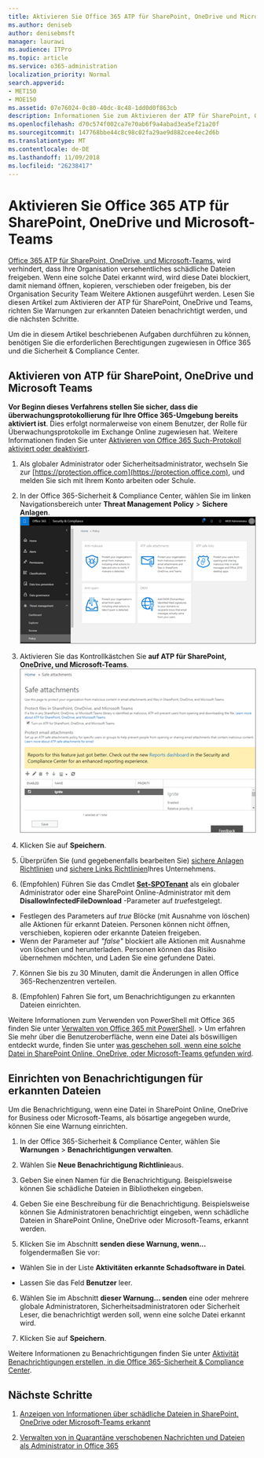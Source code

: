 ```yaml
---
title: Aktivieren Sie Office 365 ATP für SharePoint, OneDrive und Microsoft-Teams
ms.author: deniseb
author: denisebmsft
manager: laurawi
ms.audience: ITPro
ms.topic: article
ms.service: o365-administration
localization_priority: Normal
search.appverid:
- MET150
- MOE150
ms.assetid: 07e76024-0c80-40dc-8c48-1dd0d0f863cb
description: Informationen Sie zum Aktivieren der ATP für SharePoint, OneDrive und Teams, einschließlich wie Warnungen für erkannten Dateien festgelegt.
ms.openlocfilehash: d70c574f002ca7e70ab6f9a4abad3ea5ef21a20f
ms.sourcegitcommit: 147768bbe44c8c98c02fa29ae9d882cee4ec2d6b
ms.translationtype: MT
ms.contentlocale: de-DE
ms.lasthandoff: 11/09/2018
ms.locfileid: "26238417"
---
```

# <a name="turn-on-office-365-atp-for-sharepoint-onedrive-and-microsoft-teams"></a>Aktivieren Sie Office 365 ATP für SharePoint, OneDrive und Microsoft-Teams

[Office 365 ATP für SharePoint, OneDrive, und Microsoft-Teams,](atp-for-spo-odb-and-teams.md) wird verhindert, dass Ihre Organisation versehentliches schädliche Dateien freigeben. Wenn eine solche Datei erkannt wird, wird diese Datei blockiert, damit niemand öffnen, kopieren, verschieben oder freigeben, bis der Organisation Security Team Weitere Aktionen ausgeführt werden. Lesen Sie diesen Artikel zum Aktivieren der ATP für SharePoint, OneDrive und Teams, richten Sie Warnungen zur erkannten Dateien benachrichtigt werden, und die nächsten Schritte. 
  
Um die in diesem Artikel beschriebenen Aufgaben durchführen zu können, benötigen Sie die erforderlichen Berechtigungen zugewiesen in Office 365 und die Sicherheit &amp; Compliance Center.
  
## <a name="turn-on-atp-for-sharepoint-onedrive-and-microsoft-teams"></a>Aktivieren von ATP für SharePoint, OneDrive und Microsoft Teams

 **Vor Beginn dieses Verfahrens stellen Sie sicher, dass die überwachungsprotokollierung für Ihre Office 365-Umgebung bereits aktiviert ist**. Dies erfolgt normalerweise von einem Benutzer, der Rolle für Überwachungsprotokolle im Exchange Online zugewiesen hat. Weitere Informationen finden Sie unter [Aktivieren von Office 365 Such-Protokoll aktiviert oder deaktiviert](turn-audit-log-search-on-or-off.md).
  
1. Als globaler Administrator oder Sicherheitsadministrator, wechseln Sie zur [https://protection.office.com](https://protection.office.com), und melden Sie sich mit Ihrem Konto arbeiten oder Schule.
    
2. In der Office 365-Sicherheit &amp; Compliance Center, wählen Sie im linken Navigationsbereich unter **Threat Management** **Policy** \> **Sichere Anlagen**. <br/>![In das Wertpapier &amp; Compliance Center, wählen Sie Threat Management \> Richtlinie](media/08849c91-f043-4cd1-a55e-d440c86442f2.png)
  
3. Aktivieren Sie das Kontrollkästchen Sie **auf ATP für SharePoint, OneDrive, und Microsoft-Teams**.<br/>![Aktivieren Sie erweiterte Bedrohungsschutz für SharePoint Online, OneDrive für Unternehmen und die Microsoft-Teams](media/48cfaace-59cc-4e60-bf86-05ff6b99bdbf.png)
  
4. Klicken Sie auf **Speichern**.
    
5. Überprüfen Sie (und gegebenenfalls bearbeiten Sie) [sichere Anlagen Richtlinien](set-up-atp-safe-attachments-policies.md) und [sichere Links Richtlinien](set-up-atp-safe-links-policies.md)Ihres Unternehmens.
    
6. (Empfohlen) Führen Sie das Cmdlet **[Set-SPOTenant](https://docs.microsoft.com/powershell/module/sharepoint-online/Set-SPOTenant?view=sharepoint-ps)** als ein globaler Administrator oder eine SharePoint Online-Administrator mit dem **DisallowInfectedFileDownload** -Parameter auf *true*festgelegt. <br/>
  - Festlegen des Parameters auf *true* Blöcke (mit Ausnahme von löschen) alle Aktionen für erkannt Dateien. Personen können nicht öffnen, verschieben, kopieren oder erkannte Dateien freigeben.
  - Wenn der Parameter auf *"false"* blockiert alle Aktionen mit Ausnahme von löschen und herunterladen. Personen können das Risiko übernehmen möchten, und Laden Sie eine gefundene Datei.  
   
7. Können Sie bis zu 30 Minuten, damit die Änderungen in allen Office 365-Rechenzentren verteilen.
    
8. (Empfohlen) Fahren Sie fort, um Benachrichtigungen zu erkannten Dateien einrichten.
    
Weitere Informationen zum Verwenden von PowerShell mit Office 365 finden Sie unter [Verwalten von Office 365 mit PowerShell](https://docs.microsoft.com/office365/enterprise/powershell/manage-office-365-with-office-365-powershell). > Um erfahren Sie mehr über die Benutzeroberfläche, wenn eine Datei als böswilligen entdeckt wurde, finden Sie unter [was geschehen soll, wenn eine solche Datei in SharePoint Online, OneDrive, oder Microsoft-Teams gefunden wird](https://support.office.com/article/01e902ad-a903-4e0f-b093-1e1ac0c37ad2). 
  
## <a name="set-up-alerts-for-detected-files"></a>Einrichten von Benachrichtigungen für erkannten Dateien

Um die Benachrichtigung, wenn eine Datei in SharePoint Online, OneDrive for Business oder Microsoft-Teams, als bösartige angegeben wurde, können Sie eine Warnung einrichten.
  
1. In der Office 365-Sicherheit &amp; Compliance Center, wählen Sie **Warnungen** \> **Benachrichtigungen verwalten**.
    
2. Wählen Sie **Neue Benachrichtigung Richtlinie**aus.
    
3. Geben Sie einen Namen für die Benachrichtigung. Beispielsweise können Sie schädliche Dateien in Bibliotheken eingeben.
    
4. Geben Sie eine Beschreibung für die Benachrichtigung. Beispielsweise können Sie Administratoren benachrichtigt eingeben, wenn schädliche Dateien in SharePoint Online, OneDrive oder Microsoft-Teams, erkannt werden.
    
5. Klicken Sie im Abschnitt **senden diese Warnung, wenn...** folgendermaßen Sie vor: 
    
  - Wählen Sie in der Liste **Aktivitäten** **erkannte Schadsoftware in Datei**.
    
  - Lassen Sie das Feld **Benutzer** leer. 
    
6. Wählen Sie im Abschnitt **dieser Warnung... senden** eine oder mehrere globale Administratoren, Sicherheitsadministratoren oder Sicherheit Leser, die benachrichtigt werden soll, wenn eine solche Datei erkannt wird. 
    
7. Klicken Sie auf **Speichern**.
    
Weitere Informationen zu Benachrichtigungen finden Sie unter [Aktivität Benachrichtigungen erstellen, in die Office 365-Sicherheit &amp; Compliance Center](create-activity-alerts.md). 
  
## <a name="next-steps"></a>Nächste Schritte

1. [Anzeigen von Informationen über schädliche Dateien in SharePoint, OneDrive oder Microsoft-Teams erkannt](malicious-files-detected-in-spo-odb-or-teams.md)
    
2. [Verwalten von in Quarantäne verschobenen Nachrichten und Dateien als Administrator in Office 365](manage-quarantined-messages-and-files.md)
    

  

